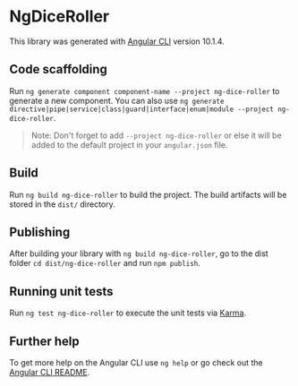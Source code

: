 # NgDiceRoller

This library was generated with [Angular CLI](https://github.com/angular/angular-cli) version 10.1.4.

## Code scaffolding

Run `ng generate component component-name --project ng-dice-roller` to generate a new component. You can also use `ng generate directive|pipe|service|class|guard|interface|enum|module --project ng-dice-roller`.
> Note: Don't forget to add `--project ng-dice-roller` or else it will be added to the default project in your `angular.json` file. 

## Build

Run `ng build ng-dice-roller` to build the project. The build artifacts will be stored in the `dist/` directory.

## Publishing

After building your library with `ng build ng-dice-roller`, go to the dist folder `cd dist/ng-dice-roller` and run `npm publish`.

## Running unit tests

Run `ng test ng-dice-roller` to execute the unit tests via [Karma](https://karma-runner.github.io).

## Further help

To get more help on the Angular CLI use `ng help` or go check out the [Angular CLI README](https://github.com/angular/angular-cli/blob/master/README.md).
